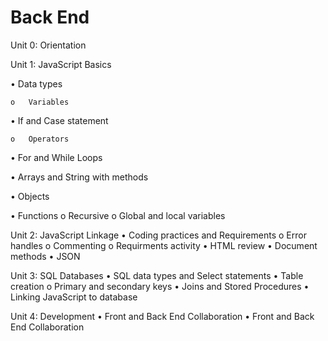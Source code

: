 # Back End
Unit 0: Orientation


Unit 1: JavaScript Basics

  •	Data types
  
    o	Variables
  
  •	If and Case statement
  
    o	Operators
  
  •	For and While Loops
  
  •	Arrays and String with methods
  
  •	Objects
  
  •	Functions
    o	Recursive
    o	Global and local variables

Unit 2: JavaScript Linkage 
  •	Coding practices and Requirements
    o	Error handles
    o Commenting
    o	Requirments activity
  •	HTML review
  •	Document methods
  •	JSON

Unit 3: SQL Databases
  •	SQL data types and Select statements
  •	Table creation
    o	Primary and secondary keys
  •	Joins and Stored Procedures
  •	Linking JavaScript to database

Unit 4: Development
  •	Front and Back End Collaboration
  •	Front and Back End Collaboration
